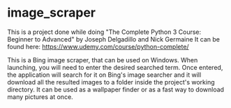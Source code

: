 # image_scraper
 This is a project done while doing "The Complete Python 3 Course: Beginner to Advanced" by Joseph Delgadillo and Nick Germaine
 It can be found here: https://www.udemy.com/course/python-complete/
 
 This is a Bing image scraper, that can be used on Windows. When launching, you will need to enter the desired searched term. Once entered, the application will search for it on Bing's image searcher and it will download all the resulted images to a folder inside the project's working directory. It can be used as a wallpaper finder or as a fast way to download many pictures at once.
